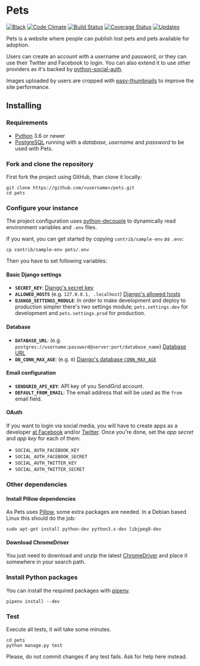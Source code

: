 # Pets

[![Black](https://img.shields.io/badge/code%20style-black-000000.svg)](https://github.com/python/black)
[![Code Climate](https://codeclimate.com/github/jllorencetti/pets/badges/gpa.svg)](https://codeclimate.com/github/jllorencetti/pets)
[![Build Status](https://travis-ci.org/jllorencetti/pets.svg?branch=master)](https://travis-ci.org/jllorencetti/pets)
[![Coverage Status](https://coveralls.io/repos/github/jllorencetti/pets/badge.svg?branch=master)](https://coveralls.io/github/jllorencetti/pets?branch=master)
[![Updates](https://pyup.io/repos/github/jllorencetti/pets/shield.svg)](https://pyup.io/repos/github/jllorencetti/pets/)

Pets is a website where people can publish lost pets
and pets available for adoption.

Users can create an account with a username and password,
or they can use their Twitter and Facebook to login. You can also extend it to use other providers as it's backed by [python-social-auth](https://pypi.python.org/pypi/python-social-auth).

Images uploaded by users are cropped with [easy-thumbnails](https://pypi.python.org/pypi/easy-thumbnails) to improve the site performance.

## Installing

### Requirements

* [Python](https://python.org) 3.6 or newer
* [PostgreSQL](https://www.postgresql.org) running with a _database_, _username_ and _password_ to be used with Pets.


### Fork and clone the repository

First fork the project using GitHub, than clone it locally:

```console
git clone https://github.com/<username>/pets.git
cd pets
```

### Configure your instance

The project configuration uses [python-decouple](https://pypi.python.org/pypi/python-decouple/) to dynamically read environment variables and `.env` files.

If you want, you can get started by copying `contrib/sample-env` as `.env`:

```console
cp contrib/sample-env pets/.env
```

Then you have to set following variables:

#### Basic Django settings

* **`SECRET_KEY`**: [Django's secret key](https://docs.djangoproject.com/en/1.8/ref/settings/#std:setting-SECRET_KEY)
* **`ALLOWED_HOSTS`** (e.g. `127.0.0.1, .localhost`) [Django's allowed hosts](https://docs.djangoproject.com/en/1.8/ref/settings/#allowed-hosts)
* **`DJANGO_SETTINGS_MODULE`**: In order to make development and deploy to production simpler there's two settings module; `pets.settings.dev` for development and `pets.settings.prod` for production.

#### Database

* **`DATABASE_URL`**: (e.g. `postgres://username:password@server:port/database_name`) [Database URL](https://github.com/kennethreitz/dj-database-url#url-schema)
* **`DB_CONN_MAX_AGE`**: (e.g. `0`) [Django's database `CONN_MAX_AGE`](https://docs.djangoproject.com/en/1.8/ref/settings/#std:setting-CONN_MAX_AGE`)

#### Email configuration

* **`SENDGRID_API_KEY`**: API key of you SendGrid account.
* **`DEFAULT_FROM_EMAIL`**: The email address that will be used as the `from` email field.

#### OAuth

If you want to login via social media, you will have to create apps as a developer [at Facebook](https://developers.facebook.com) and/or [Twitter](https://apps.twitter.com). Once you're done, set the _app secret_ and _app key_ for each of them:

* `SOCIAL_AUTH_FACEBOOK_KEY`
* `SOCIAL_AUTH_FACEBOOK_SECRET`
* `SOCIAL_AUTH_TWITTER_KEY`
* `SOCIAL_AUTH_TWITTER_SECRET`

### Other dependencies

#### Install Pillow dependencies

As Pets uses [Pillow](https://pypi.python.org/pypi/Pillow), some extra packages are needed. In a Debian based Linux this should do the job:

```console
sudo apt-get install python-dev python3.x-dev libjpeg8-dev
```

#### Download ChromeDriver

You just need to download and unzip the latest [ChromeDriver](https://sites.google.com/a/chromium.org/chromedriver/downloads) and place it somewhere in your search path.

### Install Python packages

You can install the required packages with [pipenv](https://github.com/pypa/pipenv).

```console
pipenv install --dev
```

### Test

Execute all tests, it will take some minutes.

```console
cd pets
python manage.py test
```

Please, do not commit changes if any test fails. Ask for help here instead.